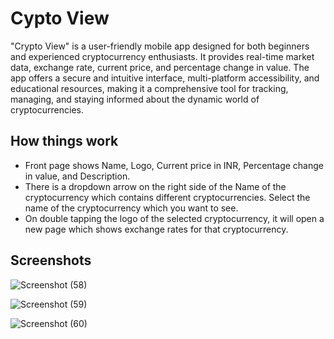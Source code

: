 # Cypto View

"Crypto View" is a user-friendly mobile app designed for both beginners and experienced cryptocurrency enthusiasts. It provides real-time market data, exchange rate, current price, and percentage change in value. The app offers a secure and intuitive interface, multi-platform accessibility, and educational resources, making it a comprehensive tool for tracking, managing, and staying informed about the dynamic world of cryptocurrencies.
## How things work
* Front page shows Name, Logo, Current price in INR, Percentage change in value, and Description.
* There is a dropdown arrow on the right side of the Name of the cryptocurrency which contains different cryptocurrencies. Select the name of the cryptocurrency which you want to see.
* On double tapping the logo of the selected cryptocurrency, it will open a new page which shows exchange rates for that cryptocurrency.

## Screenshots
![Screenshot (58)](https://github.com/Banner-19/Crypto-View/assets/115279831/b7f7ca42-d335-45de-98c5-b6f5e282db1b)
    
![Screenshot (59)](https://github.com/Banner-19/Crypto-View/assets/115279831/bd8b4295-9ca3-41d4-9bac-c420d3800b8d)

![Screenshot (60)](https://github.com/Banner-19/Crypto-View/assets/115279831/c5413865-56ce-4357-93be-283f0dfef850)
